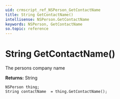 ```yaml
---
uid: crmscript_ref_NSPerson_GetContactName
title: String GetContactName()
intellisense: NSPerson.GetContactName
keywords: NSPerson, GetContactName
so.topic: reference
---
```


# String GetContactName()

The persons company name

**Returns:** String

```crmscript
NSPerson thing;
String contactName  = thing.GetContactName();
```

